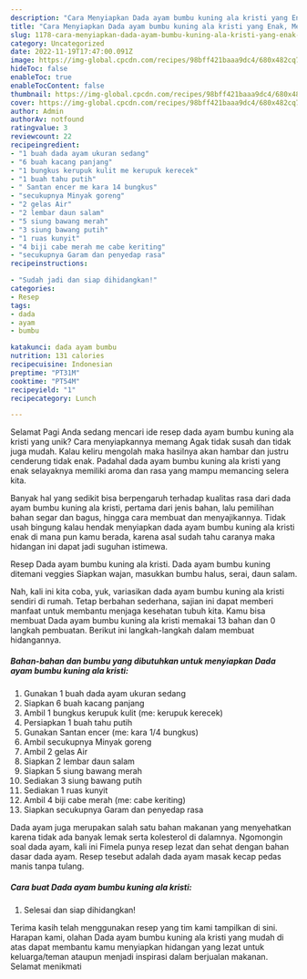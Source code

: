 ```yaml
---
description: "Cara Menyiapkan Dada ayam bumbu kuning ala kristi yang Enak, Mengugah Selera"
title: "Cara Menyiapkan Dada ayam bumbu kuning ala kristi yang Enak, Mengugah Selera"
slug: 1178-cara-menyiapkan-dada-ayam-bumbu-kuning-ala-kristi-yang-enak-mengugah-selera
category: Uncategorized
date: 2022-11-19T17:47:00.091Z
image: https://img-global.cpcdn.com/recipes/98bff421baaa9dc4/680x482cq70/dada-ayam-bumbu-kuning-ala-kristi-foto-resep-utama.jpg
hideToc: false
enableToc: true
enableTocContent: false
thumbnail: https://img-global.cpcdn.com/recipes/98bff421baaa9dc4/680x482cq70/dada-ayam-bumbu-kuning-ala-kristi-foto-resep-utama.jpg
cover: https://img-global.cpcdn.com/recipes/98bff421baaa9dc4/680x482cq70/dada-ayam-bumbu-kuning-ala-kristi-foto-resep-utama.jpg
author: Admin
authorAv: notfound
ratingvalue: 3
reviewcount: 22
recipeingredient:
- "1 buah dada ayam ukuran sedang"
- "6 buah kacang panjang"
- "1 bungkus kerupuk kulit me kerupuk kerecek"
- "1 buah tahu putih"
- " Santan encer me kara 14 bungkus"
- "secukupnya Minyak goreng"
- "2 gelas Air"
- "2 lembar daun salam"
- "5 siung bawang merah"
- "3 siung bawang putih"
- "1 ruas kunyit"
- "4 biji cabe merah me cabe keriting"
- "secukupnya Garam dan penyedap rasa"
recipeinstructions:

- "Sudah jadi dan siap dihidangkan!"
categories:
- Resep
tags:
- dada
- ayam
- bumbu

katakunci: dada ayam bumbu 
nutrition: 131 calories
recipecuisine: Indonesian
preptime: "PT31M"
cooktime: "PT54M"
recipeyield: "1"
recipecategory: Lunch

---
```



Selamat Pagi Anda sedang mencari ide resep dada ayam bumbu kuning ala kristi yang unik? Cara menyiapkannya memang Agak tidak susah dan tidak juga mudah. Kalau keliru mengolah maka hasilnya akan hambar dan justru cenderung tidak enak. Padahal dada ayam bumbu kuning ala kristi yang enak selayaknya memiliki aroma dan rasa yang mampu memancing selera kita.


Banyak hal yang sedikit bisa berpengaruh terhadap kualitas rasa dari dada ayam bumbu kuning ala kristi, pertama dari jenis bahan, lalu pemilihan bahan segar dan bagus, hingga cara membuat dan menyajikannya. Tidak usah bingung kalau hendak menyiapkan dada ayam bumbu kuning ala kristi enak di mana pun kamu berada, karena asal sudah tahu caranya maka hidangan ini dapat jadi suguhan istimewa.

Resep Dada ayam bumbu kuning ala kristi. Dada ayam bumbu kuning ditemani veggies Siapkan wajan, masukkan bumbu halus, serai, daun salam.


Nah, kali ini kita coba, yuk, variasikan dada ayam bumbu kuning ala kristi sendiri di rumah. Tetap berbahan sederhana, sajian ini dapat memberi manfaat untuk membantu menjaga kesehatan tubuh kita. Kamu bisa membuat Dada ayam bumbu kuning ala kristi memakai 13 bahan dan 0 langkah pembuatan. Berikut ini langkah-langkah dalam membuat hidangannya.

<!--inarticleads1-->

##### Bahan-bahan dan bumbu yang dibutuhkan untuk menyiapkan Dada ayam bumbu kuning ala kristi:

1. Gunakan 1 buah dada ayam ukuran sedang
1. Siapkan 6 buah kacang panjang
1. Ambil 1 bungkus kerupuk kulit (me: kerupuk kerecek)
1. Persiapkan 1 buah tahu putih
1. Gunakan  Santan encer (me: kara 1/4 bungkus)
1. Ambil secukupnya Minyak goreng
1. Ambil 2 gelas Air
1. Siapkan 2 lembar daun salam
1. Siapkan 5 siung bawang merah
1. Sediakan 3 siung bawang putih
1. Sediakan 1 ruas kunyit
1. Ambil 4 biji cabe merah (me: cabe keriting)
1. Siapkan secukupnya Garam dan penyedap rasa


Dada ayam juga merupakan salah satu bahan makanan yang menyehatkan karena tidak ada banyak lemak serta kolesterol di dalamnya. Ngomongin soal dada ayam, kali ini Fimela punya resep lezat dan sehat dengan bahan dasar dada ayam. Resep tesebut adalah dada ayam masak kecap pedas manis tanpa tulang. 

<!--inarticleads2-->

##### Cara buat Dada ayam bumbu kuning ala kristi:


1. Selesai dan siap dihidangkan!



Terima kasih telah menggunakan resep yang tim kami tampilkan di sini. Harapan kami, olahan Dada ayam bumbu kuning ala kristi yang mudah di atas dapat membantu kamu menyiapkan hidangan yang lezat untuk keluarga/teman ataupun menjadi inspirasi dalam berjualan makanan. Selamat menikmati
